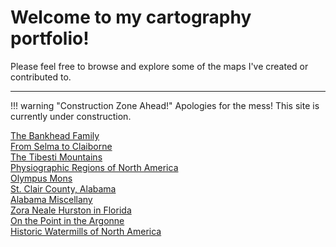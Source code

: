 # Welcome to my cartography portfolio!

Please feel free to browse and explore some of the maps I've created or contributed to.

---

!!! warning "Construction Zone Ahead!"
	Apologies for the mess! This site is currently under construction.



<div class="gallery">
	<div class="entry">
		<img class="thumb" src="img/alabama_thumb.jpg" alt="">
	</div>
	<div class="entry">
		<a href="portfolio/bankhead"><img class="thumb" src="img/bankhead_al1820_thumb.jpg" alt=""></a>
		<div class="thumb_label">
			<div class="label_text"><a href="portfolio/bankhead">The Bankhead Family</a></div>
		</div>
	</div>
	<div class="entry">
		<a href="portfolio/selmatoclaiborne"><img class="thumb" src="img/selmatoclaiborne_thumb.jpg" alt=""></a>
		<div class="thumb_label">
			<div class="label_text"><a href="portfolio/selmatoclaiborne">From Selma to Claiborne</a></div>
		</div>
	</div>
	<div class="entry">
		<a href="portfolio/tibesti"><img class="thumb" src="img/tibesti_thumb.jpg" alt=""></a>
		<div class="thumb_label">
			<div class="label_text"><a href="portfolio/tibesti">The Tibesti Mountains</a></div>
		</div>
	</div>
	<div class="entry">
		<a href="portfolio/na_physioregions"><img class="thumb" src="img/na_physioregions_thumb.jpg" alt=""></a>
		<div class="thumb_label">
			<div class="label_text"><a href="portfolio/na_physioregions">Physiographic Regions of North America</a></div>
		</div>
	</div>
	<div class="entry">
		<a href="portfolio/olympusmons"><img class="thumb" src="img/olympusmons_thumb.jpg" alt=""></a>
		<div class="thumb_label">
			<div class="label_text"><a href="portfolio/olympusmons">Olympus Mons</a></div>
		</div>
	</div>
	<div class="entry">
		<a href="portfolio/stclairco"><img class="thumb" src="img/stclairco_thumb.jpg" alt=""></a>
		<div class="thumb_label">
			<div class="label_text"><a href="portfolio/stclairco">St. Clair County, Alabama</a></div>
		</div>
	</div>
	<div class="entry">
		<a href="portfolio/almisc"><img class="thumb" src="img/tuscaloosaco_thumb.jpg" alt=""></a>
		<div class="thumb_label">
			<div class="label_text"><a href="portfolio/almisc">Alabama Miscellany</a></div>
		</div>
	</div>
	<div class="entry">
		<a href="portfolio/florida_znh"><img class="thumb" src="img/florida_znh_thumb.jpg" alt=""></a>
		<div class="thumb_label">
			<div class="label_text"><a href="portfolio/florida_znh">Zora Neale Hurston in Florida</a></div>
		</div>
	</div>
	<div class="entry">
		<a href="portfolio/ww1"><img class="thumb" src="img/ww1_ardennes_thumb.jpg" alt=""></a>
		<div class="thumb_label">
			<div class="label_text"><a href="portfolio/ww1">On the Point in the Argonne</a></div>
		</div>
	</div>
	<div class="entry">
		<a href="portfolio/watermills"><img class="thumb" src="img/watermills_thumb.jpg" alt=""></a>
		<div class="thumb_label">
			<div class="label_text"><a href="portfolio/watermills">Historic Watermills of North America</a></div>
		</div>
	</div>
	<div class="entry">
		<img class="thumb" src="img/hispaniola_thumb.jpg" alt="">
	</div>

</div>